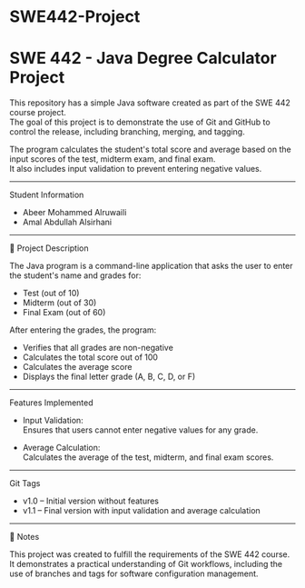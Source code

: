 # SWE442-Project
# SWE 442 - Java Degree Calculator Project

This repository has a simple Java software created as part of the SWE 442 course project.  
The goal of this project is to demonstrate the use of Git and GitHub to control the release, including branching, merging, and tagging.

The program calculates the student's total score and average based on the input scores of the test, midterm exam, and final exam.  
It also includes input validation to prevent entering negative values.

---

Student Information

- Abeer Mohammed Alruwaili  
- Amal Abdullah Alsirhani

---

 📄 Project Description

The Java program is a command-line application that asks the user to enter the student's name and grades for:

- Test (out of 10)  
- Midterm (out of 30)  
- Final Exam (out of 60)

After entering the grades, the program:

- Verifies that all grades are non-negative  
- Calculates the total score out of 100  
- Calculates the average score  
- Displays the final letter grade (A, B, C, D, or F)

---

 Features Implemented

- Input Validation:  
  Ensures that users cannot enter negative values for any grade.

- Average Calculation:  
  Calculates the average of the test, midterm, and final exam scores.

---

 Git Tags

- v1.0 – Initial version without features  
- v1.1 – Final version with input validation and average calculation

---

📝 Notes

This project was created to fulfill the requirements of the SWE 442 course.  
It demonstrates a practical understanding of Git workflows, including the use of branches and tags for software configuration management.
